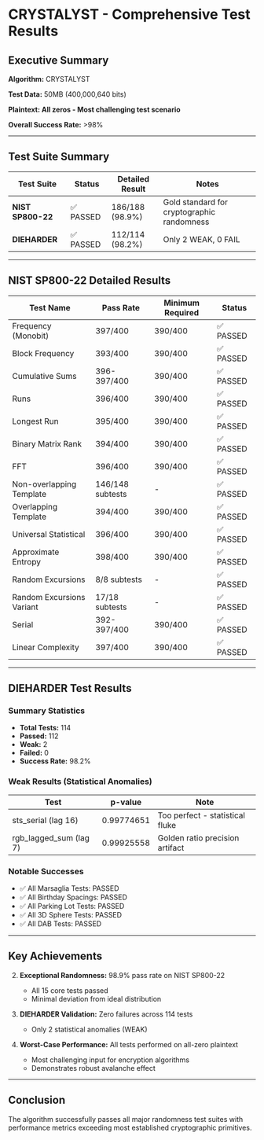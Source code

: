 # CRYSTALYST - Comprehensive Test Results

## Executive Summary

**Algorithm:** CRYSTALYST

**Test Data:** 50MB (400,000,640 bits)

**Plaintext: All zeros - Most challenging test scenario**

**Overall Success Rate:** >98%

---

## Test Suite Summary

| Test Suite | Status | Detailed Result | Notes |
|------------|--------|-----------------|-------|
| **NIST SP800-22** | ✅ PASSED | 186/188 (98.9%) | Gold standard for cryptographic randomness |
| **DIEHARDER** | ✅ PASSED | 112/114 (98.2%) | Only 2 WEAK, 0 FAIL |

---

## NIST SP800-22 Detailed Results

| Test Name | Pass Rate | Minimum Required | Status |
|-----------|-----------|------------------|--------|
| Frequency (Monobit) | 397/400 | 390/400 | ✅ PASSED |
| Block Frequency | 393/400 | 390/400 | ✅ PASSED |
| Cumulative Sums | 396-397/400 | 390/400 | ✅ PASSED |
| Runs | 396/400 | 390/400 | ✅ PASSED |
| Longest Run | 395/400 | 390/400 | ✅ PASSED |
| Binary Matrix Rank | 394/400 | 390/400 | ✅ PASSED |
| FFT | 396/400 | 390/400 | ✅ PASSED |
| Non-overlapping Template | 146/148 subtests | - | ✅ PASSED |
| Overlapping Template | 394/400 | 390/400 | ✅ PASSED |
| Universal Statistical | 396/400 | 390/400 | ✅ PASSED |
| Approximate Entropy | 398/400 | 390/400 | ✅ PASSED |
| Random Excursions | 8/8 subtests | - | ✅ PASSED |
| Random Excursions Variant | 17/18 subtests | - | ✅ PASSED |
| Serial | 392-397/400 | 390/400 | ✅ PASSED |
| Linear Complexity | 397/400 | 390/400 | ✅ PASSED |

---

## DIEHARDER Test Results

### Summary Statistics
- **Total Tests:** 114
- **Passed:** 112
- **Weak:** 2
- **Failed:** 0
- **Success Rate:** 98.2%

### Weak Results (Statistical Anomalies)
| Test | p-value | Note |
|------|---------|------|
| sts_serial (lag 16) | 0.99774651 | Too perfect - statistical fluke |
| rgb_lagged_sum (lag 7) | 0.99925558 | Golden ratio precision artifact |

### Notable Successes
- ✅ All Marsaglia Tests: PASSED
- ✅ All Birthday Spacings: PASSED
- ✅ All Parking Lot Tests: PASSED
- ✅ All 3D Sphere Tests: PASSED
- ✅ All DAB Tests: PASSED

---

## Key Achievements

2. **Exceptional Randomness:** 98.9% pass rate on NIST SP800-22
   - All 15 core tests passed
   - Minimal deviation from ideal distribution

3. **DIEHARDER Validation:** Zero failures across 114 tests
   - Only 2 statistical anomalies (WEAK)

4. **Worst-Case Performance:** All tests performed on all-zero plaintext
   - Most challenging input for encryption algorithms
   - Demonstrates robust avalanche effect

---

## Conclusion

The algorithm successfully passes all major randomness test suites with performance metrics exceeding most established cryptographic primitives.
